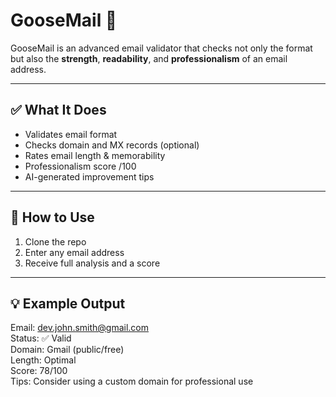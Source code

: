# GooseMail 📧

GooseMail is an advanced email validator that checks not only the format but also the **strength**, **readability**, and **professionalism** of an email address.

---

## ✅ What It Does

- Validates email format  
- Checks domain and MX records (optional)  
- Rates email length & memorability  
- Professionalism score /100  
- AI-generated improvement tips  

---

## 🔧 How to Use

1. Clone the repo  
2. Enter any email address  
3. Receive full analysis and a score  

---

## 💡 Example Output

Email: dev.john.smith@gmail.com  
Status: ✅ Valid  
Domain: Gmail (public/free)  
Length: Optimal  
Score: 78/100  
Tips: Consider using a custom domain for professional use

